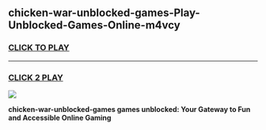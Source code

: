 
## chicken-war-unblocked-games-Play-Unblocked-Games-Online-m4vcy
<h3>
<a href="https://premium76.site?title=chicken-war-unblocked-games&ref=25A">CLICK TO PLAY</a></h3>
<hr>

<h3>
<a href="https://premium76.site?title=chicken-war-unblocked-games&ref=25A">CLICK 2 PLAY</a>
  
</h3>

<a href="https://premium76.site?title=chicken-war-unblocked-games&ref=25A"><img src="https://clearcache.store/games.png"></a>


**chicken-war-unblocked-games games unblocked: Your Gateway to Fun and Accessible Online Gaming**
